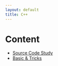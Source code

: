 ```yaml
---
layout: default
title: C++
---
```


# Content
- [Source Code Study](./SourceCode/content.html)
- [Basic & Tricks](./Basic/0_content.hmtl)